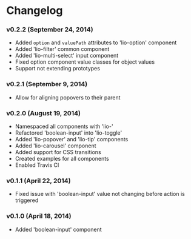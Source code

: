 # Changelog

### v0.2.2 (September 24, 2014)

* Added `option` and `valuePath` attributes to 'lio-option' component
* Added 'lio-filter' common component
* Added 'lio-multi-select' input component
* Fixed option component value classes for object values
* Support not extending prototypes

### v0.2.1 (September 9, 2014)

* Allow for aligning popovers to their parent

### v0.2.0 (August 19, 2014)

* Namespaced all components with 'lio-'
* Refactored 'boolean-input' into 'lio-toggle'
* Added 'lio-popover' and 'lio-tip' components
* Added 'lio-carousel' component
* Added support for CSS transitions
* Created examples for all components
* Enabled Travis CI

### v0.1.1 (April 22, 2014)

* Fixed issue with 'boolean-input' value not changing before action is triggered

### v0.1.0 (April 18, 2014)

* Added 'boolean-input' component
